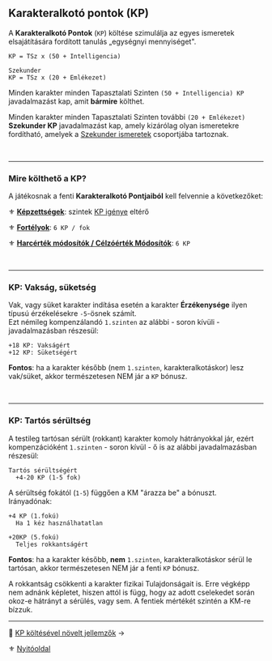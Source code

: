 ## Karakteralkotó pontok (KP)

A **Karakteralkotó Pontok** (`KP`) költése szimulálja az egyes ismeretek elsajátítására fordított tanulás „egységnyi mennyiséget".

```
KP = TSz x (50 + Intelligencia)

Szekunder
KP = TSz x (20 + Emlékezet)
```

Minden karakter minden Tapasztalati Szinten `(50 + Intelligencia) KP` javadalmazást kap, amit **bármire** költhet.

Minden karakter minden Tapasztalati Szinten további `(20 + Emlékezet)` **Szekunder KP** javadalmazást kap, amely kizárólag olyan ismeretekre fordítható, amelyek a [Szekunder ismeretek](010_09_primer_szekunder_ismeretek.md) csoportjába tartoznak.

<br />

---
### Mire költhető a KP?

A játékosnak a fenti **Karakteralkotó Pontjaiból** kell felvennie a következőket:

⚜️ **[Képzettségek](030_00_kepzettsegrendszer.md)**: szintek [KP igénye](030_05_kepzettsegszintek_kp_igenye.md) eltérő

⚜️ **[Fortélyok](040_fortelyok.md)**: `6 KP / fok`

⚜️ **[Harcérték módosítók / Célzóérték Módosítók](062_04_hm_cm.md)**: `6 KP`

<br />

---
### KP: Vakság, süketség

Vak, vagy süket karakter indítása esetén a karakter **Érzékenysége** ilyen típusú érzékelésekre `-5`-ösnek számít.\
Ezt némileg kompenzálandó `1.szinten` az alábbi - soron kívüli - javadalmazásban részesül:

```
+18 KP: Vakságért
+12 KP: Süketségért
```

**Fontos**: ha a karakter később (nem `1.szinten`, karakteralkotáskor) lesz vak/süket, akkor természetesen NEM jár a `KP` bónusz.

<br />

---
### KP: Tartós sérültség

A testileg tartósan sérült (rokkant) karakter komoly hátrányokkal jár, ezért kompenzációként `1.szinten` - soron kívül - ő is az alábbi javadalmazásban részesül:

```
Tartós sérültségért
  +4-20 KP (1-5 fok)
```

A sérültség fokától (`1-5`) függően a KM "árazza be" a bónuszt.\
Irányadónak:

```
+4 KP (1.fokú)
  Ha 1 kéz használhatatlan

+20KP (5.fokú)
  Teljes rokkantságért
```

**Fontos**: ha a karakter később, **nem** `1.szinten`, karakteralkotáskor sérül le tartósan, akkor természetesen NEM jár a fenti `KP` bónusz.

A rokkantság csökkenti a karakter fizikai Tulajdonságait is. Erre végképp nem adnánk képletet, hiszen attól is függ, hogy az adott cselekedet során okoz-e hátrányt a sérülés, vagy sem. A fentiek mértékét szintén a KM-re bízzuk.

---

🔗 [KP költésével növelt jellemzők](010_08_00_kp_koltesevel_novelt_jellemzok.md) →

⚜️ [Nyitóoldal](start.md#1-karakteralkot%C3%A1s)
